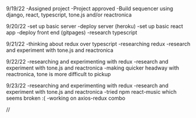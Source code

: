 9/19/22
-Assigned project
-Project approved
  -Build sequencer using django, react, typescript, tone.js and/or reactronica

9/20/22
-set up basic server
-deploy server (heroku)
-set up basic react app
-deploy front end (gitpages)
-research typescript

9/21/22
-thinking about redux over typescript
-researching redux
-research and experiment with tone.js and reactronica

9/22/22
-researching and experimenting with redux
-research and experiment with tone.js and reactronica
-making quicker headway with reactronica, tone is more difficult to pickup

9/23/22
-researching and experimenting with redux
-research and experiment with tone.js and reactronica
-tried npm react-music which seems broken :(
-working on axios-redux combo   


















//
